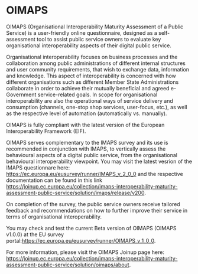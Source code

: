 # OIMAPS

OIMAPS (Organisational Interoperability Maturity Assessment of a Public Service) is a user-friendly online questionnaire, designed as a self-assessment tool to assist public service owners to evaluate key organisational interoperability aspects of their digital public service.

Organisational interoperability focuses on business processes and the collaboration among public administrations of different internal structures and user community requirements, that wish to exchange data, information and knowledge. This aspect of interoperability is concerned with how different organisations such as different Member State Administrations collaborate in order to achieve their mutually beneficial and agreed e-Government service-related goals. In scope for organisational interoperability are also the operational ways of service delivery and consumption (channels, one-stop shop services, user-focus, etc.), as well as the respective level of automation (automatically vs. manually).

OIMAPS is fully compliant with the latest version of the European Interoperability Framework (EIF).

OIMAPS serves complementary to the IMAPS survey and its use is recommended in conjunction with IMAPS, to vertically assess the behavioural aspects of a digital public service, from the organisational behavioural interoperability viewpoint. You may visit the latest vesrion of the IMAPS questionnare here: https://ec.europa.eu/eusurvey/runner/IMAPS_v_2_0_0  and the respective documentation can be found in this link https://joinup.ec.europa.eu/collection/imaps-interoperability-maturity-assessment-public-service/solution/imaps/release/v200.

On completion of the survey, the public service owners receive tailored feedback and recommendations on how to further improve their service in terms of organisational interoperability.

You may check and test the current Beta version of OIMAPS (OIMAPS v1.0.0) at the EU survey portal:https://ec.europa.eu/eusurvey/runner/OIMAPS_v_1_0_0.

For more information, please visit the OIMAPS Joinup page here: https://joinup.ec.europa.eu/collection/imaps-interoperability-maturity-assessment-public-service/solution/oimaps/about. 
